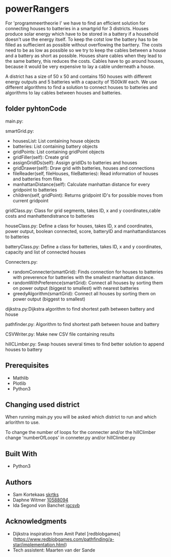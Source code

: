 # powerRangers

For 'programmeertheorie I' we have to find an efficient solution for connecting houses to batteries in a smartgrid for 3 districts. Houses produce solar energy which have to be stored in a battery if a household doesn't use the energy itself. To keep the cotst low the battery has to be filled as suffiecient as possible without overflowing the barttery. The costs need to be as low as possible so we try to keep the cables between a house and a battery as short as possible. Houses share cables when they lead to the same battery, this reduces the costs. Cables have to go around houses, because it would be very expensive to lay a cable underneath a house. 

A district has a size of 50 x 50 and contains 150 houses with different energy outputs and 5 batteries with a capacity of 1500kW each. We use different algorithms to find a solution to connect houses to batteries and algorithms to lay cables between houses and batteries.

## folder pyhtonCode

main.py:

smartGrid.py:
- housesList: List containing house objects
- batteries: List containing battery objects
- gridPoints: List containing gridPoint objects
- gridFiller(self): Create grid
- assignGridIDs(self): Assign gridIDs to batteries and houses
- gridDrawer(self): Draw grid with batteries, houses and connections
- fileReader(self, fileHouses, fileBatteries): Read information of houses and batteries from files
- manhattanDistance(self): Calculate manhattan distance for every gridpoint to batteries
- children(self, gridPoint): Returns gridpoint ID's for possible moves from current gridpoint

gridClass.py: Class for grid segments, takes ID, x and y coordinates,cable costs and manhattendistrance to batteries

houseClass.py: Define a class for houses, takes ID, x and coordinates, power output, boolean connected, score, batteryID and           manhattandistances to batteries

batteryClass.py: Define a class for batteries, takes ID, x and y coordinates, capacity and list of connected houses

Connecters.py:
- randomConnecter(smartGrid): Finds connection for houses to batteries with preverence for batteries with
                 the smallest manhattan distance.</li>
- randomWithPreference(smartGrid): Connect all houses by sorting them on power output (biggest to smallest) with nearest                   batteries
- greedyAlgorithm(smartGrid): Connect all houses by sorting them on power output (biggest to smallest)

dijkstra.py:Dijkstra algorithm to find shortest path between battery and house

pathfinder.py: Algorithm to find shortest path between house and battery

CSVWriter.py: Make new CSV file containing results

hillCLimber.py: Swap houses several times to find better solution to append houses to battery

## Prerequisites

- Mathlib 
- Plotlib
- Python3

## Changing used district

When running main.py you will be asked which district to run and which arlorithm to use. 

To change the number of loops for the connecter and/or the hillClimber change 'numberOfLoops' 
in conneter.py and/or hillClimber.py

## Built With

* Python3

## Authors

* Sam Kortekaas            [skrtks](https://github.com/skrtks)
* Daphne Witmer            [10588094](https://github.com/10588094)
* Ida Segond von Banchet   [igcsvb](https://github.com/igcsvb)

## Acknowledgments

* Dijkstra inspiration from Amit Patel [redblobgames] (https://www.redblobgames.com/pathfinding/a-star/implementation.html)
* Tech assistent: Maarten van der Sande
